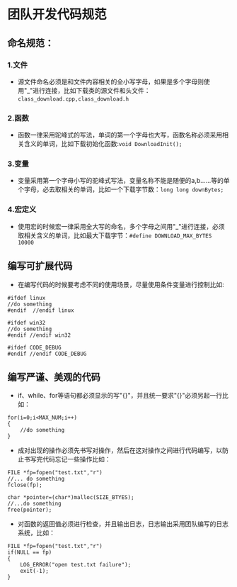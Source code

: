 # 团队开发代码规范
## 命名规范：
### 1.文件
* 源文件命名必须是和文件内容相关的全小写字母，如果是多个字母则使用"_"进行连接，比如下载类的源文件和头文件：`class_download.cpp,class_download.h`
### 2.函数
* 函数一律采用驼峰式的写法，单词的第一个字母也大写，函数名称必须采用相关含义的单词，比如下载初始化函数:`void DownloadInit();`
### 3.变量
* 变量采用第一个字母小写的驼峰式写法，变量名称不能是随便的a,b……等的单个字母，必去取相关的单词，比如一个下载字节数：`long long downBytes;`
### 4.宏定义
* 使用宏的时候宏一律采用全大写的命名，多个字母之间用"_"进行连接，必须取相关含义的单词，比如最大下载字节：`#define DOWNLOAD_MAX_BYTES 10000`
## 编写可扩展代码
* 在编写代码的时候要考虑不同的使用场景，尽量使用条件变量进行控制比如:
```
#ifdef linux
//do something
#endif  //endif linux

#ifdef win32
//do something
#endif //endif win32

#ifdef CODE_DEBUG
#endif //endif CODE_DEBUG
```
## 编写严谨、美观的代码
* if、while、for等语句都必须显示的写"{}"，并且统一要求"{}"必须另起一行比如：
```
for(i=0;i<MAX_NUM;i++)
{
	//do something
}
```
* 成对出现的操作必须先书写对操作，然后在这对操作之间进行代码编写，以防止书写完代码忘记一些操作比如：
```
FILE *fp=fopen("test.txt","r")
//... do something
fclose(fp);

char *pointer=(char*)malloc(SIZE_BTYES);
//...do something
free(pointer);
```
* 对函数的返回值必须进行检查，并且输出日志，日志输出采用团队编写的日志系统，比如：
```
FILE *fp=fopen("test.txt","r")
if(NULL == fp)
{
	LOG_ERROR("open test.txt failure");
	exit(-1);
}
```
